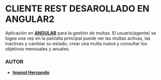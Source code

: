 # CLIENTE REST DESAROLLADO EN ANGULAR2

Aplicación en [**ANGULAR**](https://angular.io/) para la gestión de multas.
El usuario(agente) se logea una vez en la pantalla principal puede ver las multas activas, las inactivas y cambiar su estado, crear una multa nueva y consultar los objetivos mensuales y anuales.


### AUTOR

* [**Imanol Hernando**](https://github.com/imanolhernando)
